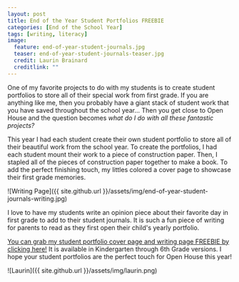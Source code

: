 ```yaml
---
layout: post
title: End of the Year Student Portfolios FREEBIE
categories: [End of the School Year]
tags: [writing, literacy]
image:
  feature: end-of-year-student-journals.jpg
  teaser: end-of-year-student-journals-teaser.jpg
  credit: Laurin Brainard
  creditlink: ""
---
```

One of my favorite projects to do with my students is to create student portfolios to store all of their special work from first grade. If you are anything like me, then you probably have a giant stack of student work that you have saved throughout the school year... Then you get close to Open House and the question becomes *what do I do with all these fantastic projects?* 

This year I had each student create their own student portfolio to store all of their beautiful work from the school year. To create the portfolios, I had each student mount their work to a piece of construction paper. Then, I stapled all of the pieces of construction paper together to make a book. To add the perfect finishing touch, my littles colored a cover page to showcase their first grade memories.

![Writing Page]({{ site.github.url }}/assets/img/end-of-year-student-journals-writing.jpg)

I love to have my students write an opinion piece about their favorite day in first grade to add to their student journals. It is such a fun piece of writing for parents to read as they first open their child's yearly portfolio. 

[You can grab my student portfolio cover page and writing page FREEBIE by clicking here!](https://drive.google.com/file/d/1x1OLBsgJ7-QJUpWAg7WX3bhxzplyebes/view?usp=sharing) It is available in Kindergarten through 6th Grade versions. I hope your student portfolios are the perfect touch for Open House this year!

![Laurin]({{ site.github.url }}/assets/img/laurin.png)